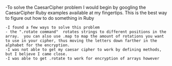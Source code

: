 -To solve the CaesarCipher problem I would begin by googling the CaesarCipher Ruby examples available at my fingertips.  This is the best way to figure out how to do something in Ruby

    -I found a few ways to solve this problem
    - the ".rotate command"  rotates strings to different positions in the array.  you can also use .map to map the amount of rotations you want to use in your cipher, thus moving the letters down farther in the alphabet for the encryption.
    -I was not able to get my caesar cipher to work by defining methods, but I believe I came close.
    -I was able to get .rotate to work for encryption of arrays however
    
